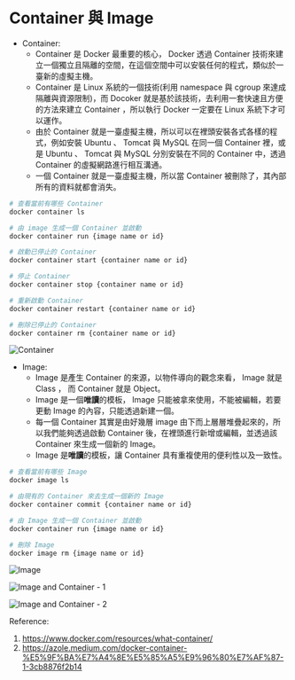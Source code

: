 # Container 與 Image  

- Container:
    - Container 是 Docker 最重要的核心， Docker 透過 Container 技術來建立一個獨立且隔離的空間，在這個空間中可以安裝任何的程式，類似於一臺新的虛擬主機。
    - Container 是 Linux 系統的一個技術(利用 namespace 與 cgroup 來達成隔離與資源限制)，而 Docoker 就是基於該技術，去利用一套快速且方便的方法來建立 Container ，所以執行 Docker 一定要在 Linux 系統下才可以運作。
    - 由於 Container 就是一臺虛擬主機，所以可以在裡頭安裝各式各樣的程式，例如安裝 Ubuntu 、 Tomcat 與 MySQL 在同一個 Container 裡，或是 Ubuntu 、 Tomcat 與 MySQL 分別安裝在不同的 Container 中，透過 Container 的虛擬網路進行相互溝通。
    - 一個 Container 就是一臺虛擬主機，所以當 Container 被刪除了，其內部所有的資料就都會消失。


```bash
# 查看當前有哪些 Container
docker container ls

# 由 image 生成一個 Container 並啟動
docker container run {image name or id}

# 啟動已停止的 Container
docker container start {container name or id}

# 停止 Container
docker container stop {container name or id}

# 重新啟動 Container
docker container restart {container name or id}

# 刪除已停止的 Container
docker container rm {container name or id}
```

![Container](https://www.docker.com/wp-content/uploads/2021/11/docker-containerized-appliction-blue-border_2.png)

- Image:
    - Image 是產生 Container 的來源，以物件導向的觀念來看， Image 就是 Class ， 而 Container 就是 Object。
    - Image 是一個**唯讀**的模板， Image 只能被拿來使用，不能被編輯，若要更動 Image 的內容，只能透過新建一個。
    - 每一個 Container 其實是由好幾層 image 由下而上層層堆疊起來的，所以我們能夠透過啟動 Container 後，在裡頭進行新增或編輯，並透過該 Container 來生成一個新的 Image。
    - Image 是**唯讀**的模板，讓 Container 具有重複使用的便利性以及一致性。

```bash
# 查看當前有哪些 Image
docker image ls

# 由現有的 Container 來去生成一個新的 Image
docker container commit {container name or id}

# 由 Image 生成一個 Container 並啟動
docker container run {image name or id}

# 刪除 Image
docker image rm {image name or id}
```

![Image](https://miro.medium.com/max/1400/1*NMol4JlirTLiyjfHkuHMGw.png)

![Image and Container - 1](https://miro.medium.com/max/1400/1*l96m5V6LGI1XRM9mM3zk8Q.png)

![Image and Container - 2](https://miro.medium.com/max/1400/1*1z_AR2OsoVoKfbvA3nCx6Q.png)

Reference:
1. https://www.docker.com/resources/what-container/
2. https://azole.medium.com/docker-container-%E5%9F%BA%E7%A4%8E%E5%85%A5%E9%96%80%E7%AF%87-1-3cb8876f2b14
